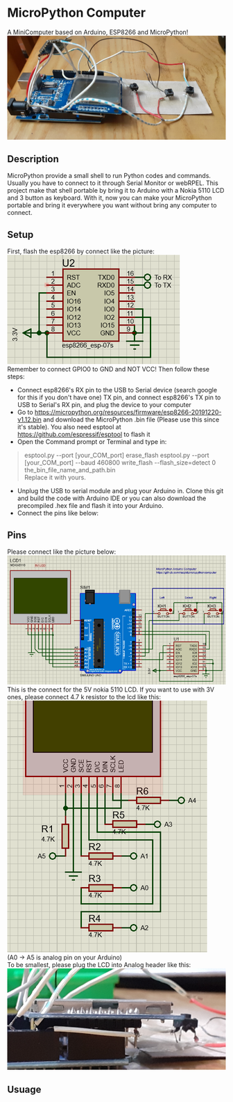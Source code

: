 # MicroPython Computer
A MiniComputer based on Arduino, ESP8266 and MicroPython!
![alt](https://raw.githubusercontent.com/raspiduino/upythoncomputer/master/device_pic.jpg)

## Description
MicroPython provide a small shell to run Python codes and commands. Usually you have to connect to it through Serial Monitor or webRPEL. This project make that shell portable by bring it to Arduino with a Nokia 5110 LCD and 3 button as keyboard. With it, now you can make your MicroPython portable and bring it everywhere you want without bring any computer to connect.

## Setup
First, flash the esp8266 by connect like the picture:
![alt](https://raw.githubusercontent.com/raspiduino/upythoncomputer/master/flash_esp8266.PNG)
<br /> Remember to connect GPIO0 to GND and NOT VCC! Then follow these steps:
- Connect esp8266's RX pin to the USB to Serial device (search google for this if you don't have one) TX pin, and connect esp8266's TX pin to USB to Serial's RX pin, and plug the device to your computer
- Go to https://micropython.org/resources/firmware/esp8266-20191220-v1.12.bin and download the MicroPython .bin file (Please use this since it's stable). You also need esptool at https://github.com/espressif/esptool to flash it
- Open the Command prompt or Terminal and type in:
> esptool.py --port [your_COM_port] erase_flash
> esptool.py --port [your_COM_port] --baud 460800 write_flash --flash_size=detect 0 the_bin_file_name_and_path.bin
<br /> Replace it with yours.
- Unplug the USB to serial module and plug your Arduino in. Clone this git and build the code with Arduino IDE or you can also download the precompiled .hex file and flash it into your Arduino.
- Connect the pins like below:

## Pins
Please connect like the picture below:
![alt](https://raw.githubusercontent.com/raspiduino/upythoncomputer/master/pinout.PNG)
<br /> This is the connect for the 5V nokia 5110 LCD. If you want to use with 3V ones, please connect 4.7 k resistor to the lcd like this:
![alt](https://raw.githubusercontent.com/raspiduino/upythoncomputer/master/pinout_res.PNG)
<br /> (A0 -> A5 is analog pin on your Arduino)
<br />To be smallest, please plug the LCD into Analog header like this:
![alt](https://raw.githubusercontent.com/raspiduino/upythoncomputer/master/plug_lcd.jpg)

## Usuage
